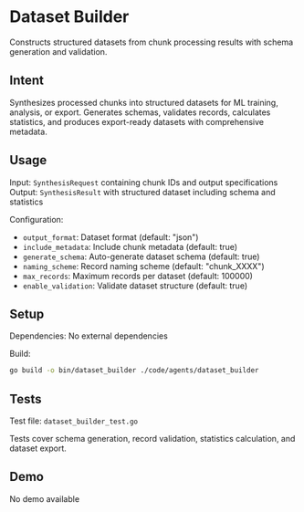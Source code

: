 # Dataset Builder

Constructs structured datasets from chunk processing results with schema generation and validation.

## Intent

Synthesizes processed chunks into structured datasets for ML training, analysis, or export. Generates schemas, validates records, calculates statistics, and produces export-ready datasets with comprehensive metadata.

## Usage

Input: `SynthesisRequest` containing chunk IDs and output specifications
Output: `SynthesisResult` with structured dataset including schema and statistics

Configuration:
- `output_format`: Dataset format (default: "json")
- `include_metadata`: Include chunk metadata (default: true)
- `generate_schema`: Auto-generate dataset schema (default: true)
- `naming_scheme`: Record naming scheme (default: "chunk_XXXX")
- `max_records`: Maximum records per dataset (default: 100000)
- `enable_validation`: Validate dataset structure (default: true)

## Setup

Dependencies: No external dependencies

Build:
```bash
go build -o bin/dataset_builder ./code/agents/dataset_builder
```

## Tests

Test file: `dataset_builder_test.go`

Tests cover schema generation, record validation, statistics calculation, and dataset export.

## Demo

No demo available
